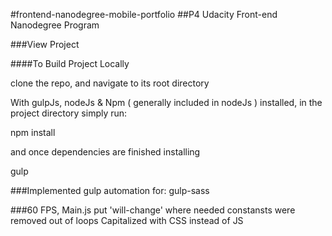 #frontend-nanodegree-mobile-portfolio
##P4 Udacity Front-end Nanodegree Program

###View Project

####To Build Project Locally

clone the repo, and navigate to its root directory

With gulpJs, nodeJs & Npm ( generally included in nodeJs ) installed, in the project directory simply run:

npm install

and once dependencies are finished installing

gulp 


###Implemented gulp automation for:
gulp-sass

###60 FPS, Main.js
put 'will-change' where needed
constansts were removed out of loops
Capitalized with CSS instead of JS
